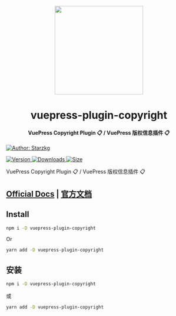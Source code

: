 <!-- markdownlint-disable -->
<p align="center">
  <img width="240" src="https://shentuzhigang.cn/vuepress-theme-star/images/hero.png" style="text-align: center;"/>
</p>
<h1 align="center">vuepress-plugin-copyright</h1>
<h4 align="center">VuePress Copyright Plugin 📋 / VuePress 版权信息插件 📋</h4>

[![Author: Starzkg](https://img.shields.io/badge/Author-Starzkg-blue.svg?style=for-the-badge)](https://shentuzhigang.cn)

<!-- markdownlint-restore -->

[![Version](https://img.shields.io/npm/v/@starzkg/vuepress-plugin-copyright.svg?style=flat-square&logo=npm) ![Downloads](https://img.shields.io/npm/dm/@starzkg/vuepress-plugin-copyright.svg?style=flat-square&logo=npm) ![Size](https://img.shields.io/bundlephobia/min/@starzkg/vuepress-plugin-copyright?style=flat-square&logo=npm)](https://www.npmjs.com/package/@starzkg/vuepress-plugin-copyright)

VuePress Copyright Plugin 📋 / VuePress 版权信息插件 📋

## [Official Docs](https://vuepress-theme-star.github.io/copyright/) | [官方文档](https://vuepress-theme-star.github.io/copyright/zh/)

## Install

```bash
npm i -D vuepress-plugin-copyright
```

Or

```bash
yarn add -D vuepress-plugin-copyright
```

## 安装

```bash
npm i -D vuepress-plugin-copyright
```

或

```bash
yarn add -D vuepress-plugin-copyright
```
